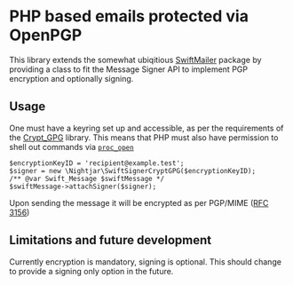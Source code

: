 # PHP based emails protected via OpenPGP

This library extends the somewhat ubiqitious [SwiftMailer](https://github.com/swiftmailer/swiftmailer) package by providing a class to fit the Message Signer API to implement PGP encryption and optionally signing.

## Usage

One must have a keyring set up and accessible, as per the requirements of the [Crypt_GPG](https://github.com/pear/Crypt_GPG) library.
This means that PHP must also have permission to shell out commands via [`proc_open`](https://www.php.net/proc_open)

```
$encryptionKeyID = 'recipient@example.test';
$signer = new \Nightjar\SwiftSignerCryptGPG($encryptionKeyID);
/** @var Swift_Message $swiftMessage */
$swiftMessage->attachSigner($signer);
```

Upon sending the message it will be encrypted as per PGP/MIME ([RFC 3156](https://tools.ietf.org/html/rfc3156))

## Limitations and future development
Currently encryption is mandatory, signing is optional. This should change to provide a signing only option in the future.
